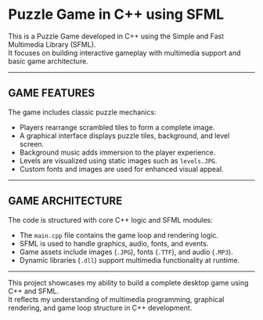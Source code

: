 # Puzzle Game in C++ using SFML

This is a Puzzle Game developed in C++ using the Simple and Fast Multimedia Library (SFML).  
It focuses on building interactive gameplay with multimedia support and basic game architecture.

---

## GAME FEATURES

The game includes classic puzzle mechanics:

- Players rearrange scrambled tiles to form a complete image.  
- A graphical interface displays puzzle tiles, background, and level screen.  
- Background music adds immersion to the player experience.  
- Levels are visualized using static images such as `levels.JPG`.  
- Custom fonts and images are used for enhanced visual appeal.

---

## GAME ARCHITECTURE

The code is structured with core C++ logic and SFML modules:

- The `main.cpp` file contains the game loop and rendering logic.  
- SFML is used to handle graphics, audio, fonts, and events.  
- Game assets include images (`.JPG`), fonts (`.TTF`), and audio (`.MP3`).  
- Dynamic libraries (`.dll`) support multimedia functionality at runtime.

---


This project showcases my ability to build a complete desktop game using C++ and SFML.  
It reflects my understanding of multimedia programming, graphical rendering, and game loop structure in C++ development.
